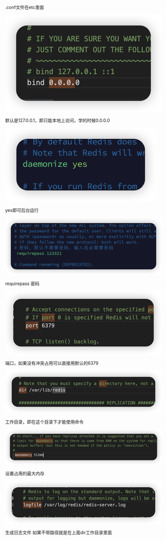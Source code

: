 .conf文件在etc里面





![image-20240809151412548](redis命令.assets/image-20240809151412548.png)

默认是127.0.0.1，即只能本地上访问，学的时候0.0.0.0

![image-20240809150310963](redis命令.assets/image-20240809150310963.png)

yes即可后台运行

![image-20240809150814827](redis命令.assets/image-20240809150814827.png)

requirepass  密码

![image-20240809150948189](redis命令.assets/image-20240809150948189.png)

端口，如果没有冲突占用可以直接用默认的6379

![image-20240809151033631](redis命令.assets/image-20240809151033631.png)

工作目录，即在这个目录下才能使用命令

![image-20240809151150323](redis命令.assets/image-20240809151150323.png)

设置占用的最大内存

![image-20240809151232293](redis命令.assets/image-20240809151232293.png)

生成日志文件 如果不带路径就是在上面dir工作目录里面